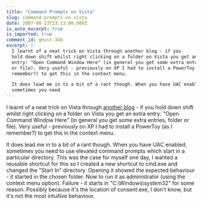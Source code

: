 ```yaml
---
title: "Command Prompts on Vista"
slug: command-prompts-on-vista
date: 2007-08-23T23:13:00.000Z
is_auto_excerpt: true
is_imported: true
comment_id: ghost-346
excerpt: |-
  I learnt of a neat trick on Vista through another blog - if you
  hold down shift whilst right clicking on a folder on Vista you get an extra
  entry: "Open Command Window Here" (in general you get some extra entries, folder
  or file). Very useful - previously on XP I had to install a PowerToy (as I
  remember?) to get this in the context menu.

  It does lead me in to a bit of a rant though. When you have UAC enabled,
  sometimes you need
---
```


I learnt of a neat trick on Vista through
[another blog](http://blogs.msdn.com/oldnewthing/archive/2007/08/22/4500831.aspx) -
if you hold down shift whilst right clicking on a folder on Vista you get an
extra entry: "Open Command Window Here" (in general you get some extra entries,
folder or file). Very useful - previously on XP I had to install a PowerToy (as
I remember?) to get this in the context menu.

It does lead me in to a bit of a rant though. When you have UAC enabled,
sometimes you need to use elevated command prompts which start in a particular
directory. This was the case for myself one day, I wanted a reusable shortcut
for this so I created a new shortcut to cmd.exe and changed the "Start In"
directory. Opening it showed the expected behaviour - it started in the chosen
folder. Now to run it as administrator (using the context menu option).
Failure - it starts in "C:\Windows\system32" for some reason. Possibly because
it's the location of consent.exe, I don't know, but it's not the most intuitive
behaviour.
